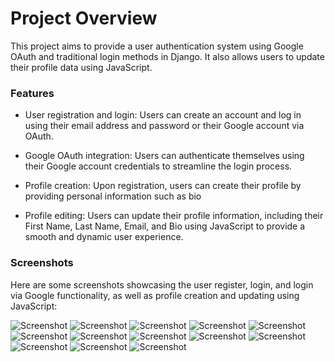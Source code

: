 # Project Overview

This project aims to provide a user authentication system using Google OAuth and traditional login methods in Django. It also allows users to update their profile data using JavaScript.

### Features

- User registration and login: Users can create an account and log in using their email address and password or their Google account via OAuth.

- Google OAuth integration: Users can authenticate themselves using their Google account credentials to streamline the login process.

- Profile creation: Upon registration, users can create their profile by providing personal information such as bio

- Profile editing: Users can update their profile information, including their First Name, Last Name, Email, and Bio using JavaScript to provide a smooth and dynamic user experience.

### Screenshots

Here are some screenshots showcasing the user register, login, and login via Google functionality, as well as profile creation and updating using JavaScript:

![Screenshot](screenshots/djangoAuthProfile-1.png)
![Screenshot](screenshots/djangoAuthProfile-2.png)
![Screenshot](screenshots/djangoAuthProfile-3.png)
![Screenshot](screenshots/djangoAuthProfile-4.png)
![Screenshot](screenshots/djangoAuthProfile-5.png)
![Screenshot](screenshots/djangoAuthProfile-6.png)
![Screenshot](screenshots/djangoAuthProfile-7.png)
![Screenshot](screenshots/djangoAuthProfile-8.png)
![Screenshot](screenshots/djangoAuthProfile-9.png)
![Screenshot](screenshots/djangoAuthProfile-10.png)
![Screenshot](screenshots/djangoAuthProfile-11.png)
![Screenshot](screenshots/djangoAuthProfile-12.png)
![Screenshot](screenshots/djangoAuthProfile-13.png)
